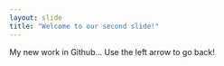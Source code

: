 ```yaml
---
layout: slide
title: "Welcome to our second slide!"
---
```

My new work in Github...
Use the left arrow to go back!
